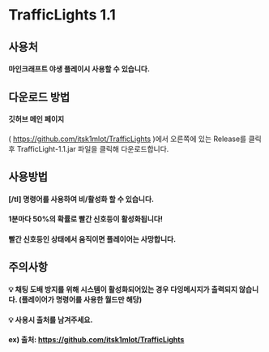 # TrafficLights 1.1

## 사용처
#### 마인크래프트 야생 플레이시 사용할 수 있습니다.

## 다운로드 방법
#### 깃허브 메인 페이지
( https://github.com/itsk1mlot/TrafficLights )에서 오른쪽에 있는 Release를 클릭 후 TrafficLight-1.1.jar 파일을 클릭해 다운로드합니다.

## 사용방법
#### [/tl] 명령어를 사용하여 비/활성화 할 수 있습니다.
#### 1분마다 50%의 확률로 빨간 신호등이 활성화됩니다!
#### 빨간 신호등인 상태에서 움직이면 플레이어는 사망합니다.

## 주의사항
#### 💡 채팅 도배 방지를 위해 시스템이 활성화되어있는 경우 다잉메시지가 출력되지 않습니다. (플레이어가 명령어를 사용한 월드만 해당)
#### 💡 사용시 출처를 남겨주세요.
#### ex) 출처: https://github.com/itsk1mlot/TrafficLights
